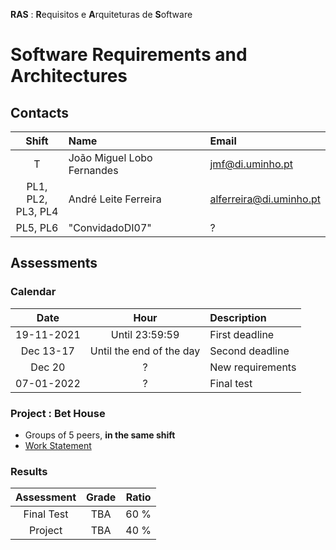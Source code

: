 **RAS** : **R**equisitos e **A**rquiteturas de **S**oftware
# Software Requirements and Architectures

## Contacts

| Shift | Name | Email |
|:-:| :------ | :-----------|
| T |  João Miguel Lobo Fernandes | jmf@di.uminho.pt |
| PL1, PL2,<br>PL3, PL4| André Leite Ferreira|	alferreira@di.uminho.pt |
| PL5, PL6| "ConvidadoDI07" | ? |


## Assessments

### Calendar

| Date | Hour | Description |
|:-:| :-: | :-----------|
| 19-11-2021  | Until 23:59:59 | First deadline |
| Dec 13-17  | Until the end of the day | Second deadline |
| Dec 20  | ? | New requirements |
| 07-01-2022 | ? | Final test |

### Project : Bet House
 - Groups of 5 peers, **in the same shift**
 - [Work Statement](project/RASBet.pdf)

### Results

| Assessment | Grade  | Ratio |
| :-:           | :-: |  :-:  |
| Final Test    | TBA |  60 % |
| Project       | TBA |  40 % |  


